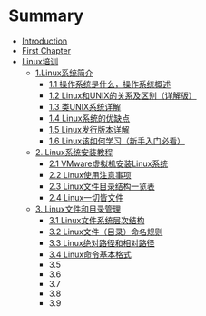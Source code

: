 # Summary

* [Introduction](README.md)
* [First Chapter](chapter1.md)
* [Linux培训](linuxpei-xun.md)
  * [1.Linux系统简介](linuxpei-xun/1linuxxi-tong-jian-jie.md)
    * [1.1 操作系统是什么，操作系统概述](linuxpei-xun/1linuxxi-tong-jian-jie/11.md)
    * [1.2 Linux和UNIX的关系及区别（详解版）](linuxpei-xun/1linuxxi-tong-jian-jie/12.md)
    * [1.3 类UNIX系统详解](linuxpei-xun/1linuxxi-tong-jian-jie/13.md)
    * [1.4 Linux系统的优缺点](linuxpei-xun/1linuxxi-tong-jian-jie/14.md)
    * [1.5 Linux发行版本详解](linuxpei-xun/1linuxxi-tong-jian-jie/15-linuxfa-xing-ban-ben-xiang-jie.md)
    * [1.6 Linux该如何学习（新手入门必看）](linuxpei-xun/1linuxxi-tong-jian-jie/16.md)
  * [2. Linux系统安装教程](linuxpei-xun/2.md)
    * [2.1 VMware虚拟机安装Linux系统](linuxpei-xun/2/21.md)
    * [2.2 Linux使用注意事项](linuxpei-xun/2/22.md)
    * [2.3 Linux文件目录结构一览表](linuxpei-xun/2/23.md)
    * [2.4 Linux一切皆文件](linuxpei-xun/2/24.md)
  * [3. Linux文件和目录管理](linuxpei-xun/3.md)
    * [3.1 Linux文件系统层次结构](linuxpei-xun/3/31.md)
    * [3.2 Linux文件（目录）命名规则](linuxpei-xun/3/32.md)
    * [3.3 Linux绝对路径和相对路径](linuxpei-xun/3/33.md)
    * [3.4 Linux命令基本格式](linuxpei-xun/3/34.md)
    * 3.5
    * 3.6
    * 3.7
    * 3.8
    * 3.9

